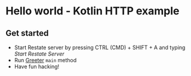 # Hello world - Kotlin HTTP example

## Get started

* Start Restate server by pressing CTRL (CMD) + SHIFT + A and typing _Start Restate Server_
* Run [Greeter](src/main/kotlin/my/example/Greeter.kt) `main` method
* Have fun hacking!